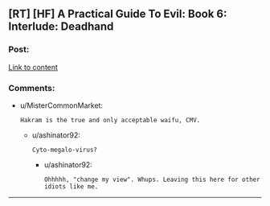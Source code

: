## [RT] [HF] A Practical Guide To Evil: Book 6: Interlude: Deadhand

### Post:

[Link to content](https://practicalguidetoevil.wordpress.com/2020/04/10/interlude-deadhand/)

### Comments:

- u/MisterCommonMarket:
  ```
  Hakram is the true and only acceptable waifu, CMV.
  ```

  - u/ashinator92:
    ```
    Cyto-megalo-virus?
    ```

    - u/ashinator92:
      ```
      Ohhhhh, "change my view". Whups. Leaving this here for other idiots like me.
      ```

---

